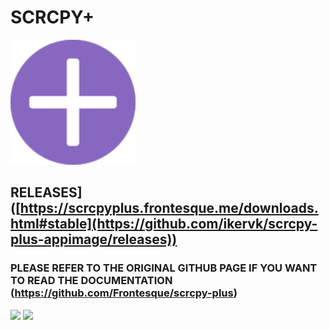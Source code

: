 # SCRCPY+

<img src="https://github.com/Frontesque/scrcpy-plus/blob/main/application/src-tauri/icons/Square150x150Logo.png?raw=true" alt="scrcpy-plus icon" width="200"/>

## RELEASES]([https://scrcpyplus.frontesque.me/downloads.html#stable](https://github.com/ikervk/scrcpy-plus-appimage/releases))
### PLEASE REFER TO THE ORIGINAL GITHUB PAGE IF YOU WANT TO READ THE DOCUMENTATION (https://github.com/Frontesque/scrcpy-plus)

<img src="https://api.celeste.photos/upload/NOyGNji" height="400" />
<img src="https://api.celeste.photos/upload/6qfSUsN" height="400" />
